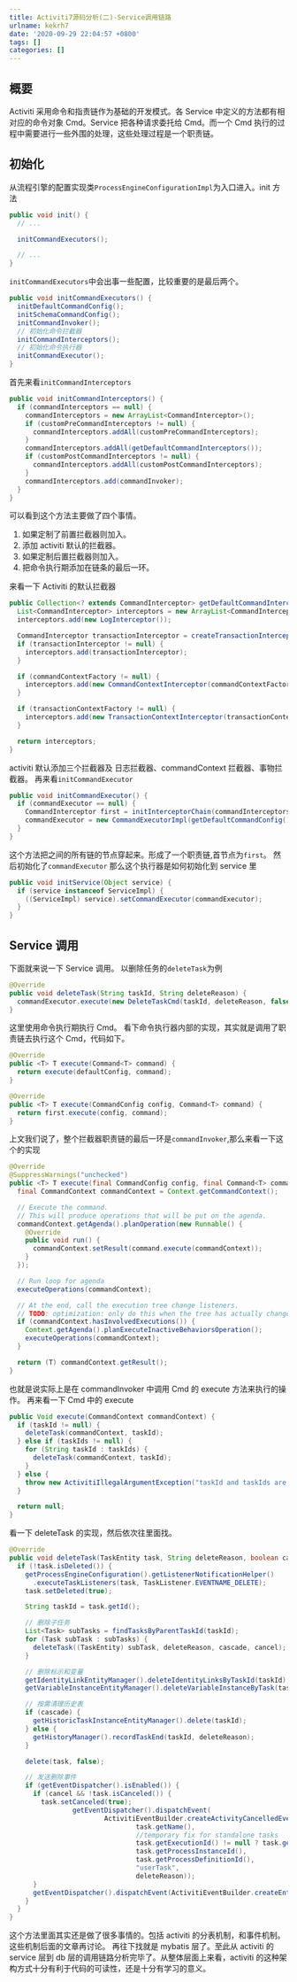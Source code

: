 ```yaml
---
title: Activiti7源码分析(二)-Service调用链路
urlname: kekrh7
date: '2020-09-29 22:04:57 +0800'
tags: []
categories: []
---
```


## 概要

Activiti 采用命令和指责链作为基础的开发模式。各 Service 中定义的方法都有相对应的命令对象 Cmd。Service 把各种请求委托给 Cmd。而一个 Cmd 执行的过程中需要进行一些外围的处理，这些处理过程是一个职责链。

## 初始化

从流程引擎的配置实现类`ProcessEngineConfigurationImpl`为入口进入。init 方法

```java
public void init() {
  // ...

  initCommandExecutors();

  // ...
}
```

`initCommandExecutors`中会出事一些配置，比较重要的是最后两个。

```java
public void initCommandExecutors() {
  initDefaultCommandConfig();
  initSchemaCommandConfig();
  initCommandInvoker();
  // 初始化命令拦截器
  initCommandInterceptors();
  // 初始化命令执行器
  initCommandExecutor();
}
```

首先来看`initCommandInterceptors`

```java
public void initCommandInterceptors() {
  if (commandInterceptors == null) {
    commandInterceptors = new ArrayList<CommandInterceptor>();
    if (customPreCommandInterceptors != null) {
      commandInterceptors.addAll(customPreCommandInterceptors);
    }
    commandInterceptors.addAll(getDefaultCommandInterceptors());
    if (customPostCommandInterceptors != null) {
      commandInterceptors.addAll(customPostCommandInterceptors);
    }
    commandInterceptors.add(commandInvoker);
  }
}
```

可以看到这个方法主要做了四个事情。

1. 如果定制了前置拦截器则加入。
1. 添加 activiti 默认的拦截器。
1. 如果定制后置拦截器则加入。
1. 把命令执行期添加在链条的最后一环。

来看一下 Activiti 的默认拦截器

```java
public Collection<? extends CommandInterceptor> getDefaultCommandInterceptors() {
  List<CommandInterceptor> interceptors = new ArrayList<CommandInterceptor>();
  interceptors.add(new LogInterceptor());

  CommandInterceptor transactionInterceptor = createTransactionInterceptor();
  if (transactionInterceptor != null) {
    interceptors.add(transactionInterceptor);
  }

  if (commandContextFactory != null) {
    interceptors.add(new CommandContextInterceptor(commandContextFactory, this));
  }

  if (transactionContextFactory != null) {
    interceptors.add(new TransactionContextInterceptor(transactionContextFactory));
  }

  return interceptors;
}
```

activiti 默认添加三个拦截器及 日志拦截器、commandContext 拦截器、事物拦截器。
再来看`initCommandExecutor`

```java
public void initCommandExecutor() {
  if (commandExecutor == null) {
    CommandInterceptor first = initInterceptorChain(commandInterceptors);
    commandExecutor = new CommandExecutorImpl(getDefaultCommandConfig(), first);
  }
}
```

这个方法把之间的所有链的节点穿起来。形成了一个职责链,首节点为`first`。
然后初始化了`commandExecutor`
那么这个执行器是如何初始化到 service 里

```java
public void initService(Object service) {
  if (service instanceof ServiceImpl) {
    ((ServiceImpl) service).setCommandExecutor(commandExecutor);
  }
}
```

## Service 调用

下面就来说一下 Service 调用。
以删除任务的`deleteTask`为例

```java
@Override
public void deleteTask(String taskId, String deleteReason) {
  commandExecutor.execute(new DeleteTaskCmd(taskId, deleteReason, false));
}
```

这里使用命令执行期执行 Cmd。
看下命令执行器内部的实现，其实就是调用了职责链去执行这个 Cmd，代码如下。

```java
@Override
public <T> T execute(Command<T> command) {
  return execute(defaultConfig, command);
}

@Override
public <T> T execute(CommandConfig config, Command<T> command) {
  return first.execute(config, command);
}
```

上文我们说了，整个拦截器职责链的最后一环是`commandInvoker`,那么来看一下这个的实现

```java
@Override
@SuppressWarnings("unchecked")
public <T> T execute(final CommandConfig config, final Command<T> command) {
  final CommandContext commandContext = Context.getCommandContext();

  // Execute the command.
  // This will produce operations that will be put on the agenda.
  commandContext.getAgenda().planOperation(new Runnable() {
    @Override
    public void run() {
      commandContext.setResult(command.execute(commandContext));
    }
  });

  // Run loop for agenda
  executeOperations(commandContext);

  // At the end, call the execution tree change listeners.
  // TODO: optimization: only do this when the tree has actually changed (ie check dbSqlSession).
  if (commandContext.hasInvolvedExecutions()) {
    Context.getAgenda().planExecuteInactiveBehaviorsOperation();
    executeOperations(commandContext);
  }

  return (T) commandContext.getResult();
}
```

也就是说实际上是在 commandInvoker 中调用 Cmd 的 execute 方法来执行的操作。
再来看一下 Cmd 中的 execute

```java
public Void execute(CommandContext commandContext) {
  if (taskId != null) {
    deleteTask(commandContext, taskId);
  } else if (taskIds != null) {
    for (String taskId : taskIds) {
      deleteTask(commandContext, taskId);
    }
  } else {
    throw new ActivitiIllegalArgumentException("taskId and taskIds are null");
  }

  return null;
}
```

看一下 deleteTask 的实现，然后依次往里面找。

```java
@Override
public void deleteTask(TaskEntity task, String deleteReason, boolean cascade, boolean cancel) {
  if (!task.isDeleted()) {
    getProcessEngineConfiguration().getListenerNotificationHelper()
      .executeTaskListeners(task, TaskListener.EVENTNAME_DELETE);
    task.setDeleted(true);

    String taskId = task.getId();

    // 删除子任务
    List<Task> subTasks = findTasksByParentTaskId(taskId);
    for (Task subTask : subTasks) {
      deleteTask((TaskEntity) subTask, deleteReason, cascade, cancel);
    }

    // 删除标示和变量
    getIdentityLinkEntityManager().deleteIdentityLinksByTaskId(taskId);
    getVariableInstanceEntityManager().deleteVariableInstanceByTask(task);

    // 按需清理历史表
    if (cascade) {
      getHistoricTaskInstanceEntityManager().delete(taskId);
    } else {
      getHistoryManager().recordTaskEnd(taskId, deleteReason);
    }

    delete(task, false);

    // 发送删除事件
    if (getEventDispatcher().isEnabled()) {
      if (cancel && !task.isCanceled()) {
        task.setCanceled(true);
                getEventDispatcher().dispatchEvent(
                        ActivitiEventBuilder.createActivityCancelledEvent(task.getExecution() != null ? task.getExecution().getActivityId() : null,
                                task.getName(),
                                //temporary fix for standalone tasks
                                task.getExecutionId() != null ? task.getExecutionId() : task.getId(),
                                task.getProcessInstanceId(),
                                task.getProcessDefinitionId(),
                                "userTask",
                                deleteReason));
      }
      getEventDispatcher().dispatchEvent(ActivitiEventBuilder.createEntityEvent(ActivitiEventType.ENTITY_DELETED, task));
    }
  }
}
```

这个方法里面其实还是做了很多事情的。包括 activiti 的分表机制，和事件机制。这些机制后面的文章再讨论。
再往下找就是 mybatis 层了。至此从 activiti 的 service 层到 db 层的调用链路分析完毕了。从整体层面上来看，activiti 的这种架构方式十分有利于代码的可读性，还是十分有学习的意义。

